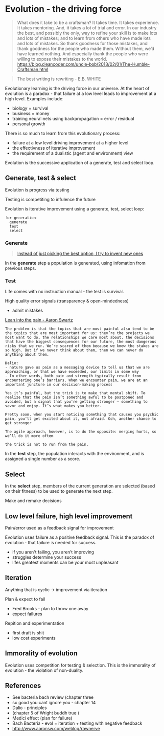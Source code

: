 # Evolution - the driving force

> What does it take to be a craftsman? It takes time. It takes experience. It takes mentoring. And, it takes a lot of trial and error. In our industry the best, and possibly the only, way to refine your skill is to make lots and lots of mistakes; and to learn from others who have made lots and lots of mistakes. So thank goodness for those mistakes, and thank goodness for the people who made them. Without them, we’d have learned nothing. And especially thank the people who were willing to expose their mistakes to the world.
https://blog.cleancoder.com/uncle-bob/2013/02/01/The-Humble-Craftsman.html

> The best writing is rewriting - E.B. WHITE

Evolutionary learning is the driving force in our universe.  At the heart of evolution is a paradox - that failure at a low level leads to improvement at a high level.  Examples include:
- biology = survival
- business = money
- training neural nets using backpropagation = error / residual
- personal growth

There is so much to learn from this evolutionary process:
- failure at a low level driving improvement at a higher level
- the effectivness of iterative improvement
- the requirement of a dualistic (agent and environment) view

Evolution is the successive application of a generate, test and select loop.

## Generate, test & select

Evolution is progress via testing

Testing is competiting to infulence the future

Evolution is iterative improvement using a generate, test, select loop:

```
for generation
  generate 
  test
  select
```

### Generate

> [Instead of just picking the best option, I try to invent new ones](http://www.aaronsw.com/weblog/stepback)

In the **generate** step a population is generated, using infomation from previous steps.

### Test

Life comes with no instruction manual - the test is survival.

High quality error signals (transparency & open-mindedness)
- admit mistakes

[Lean into the pain - Aaron Swartz](http://www.aaronsw.com/weblog/dalio)

```
The problem is that the topics that are most painful also tend to be the topics that are most important for us: they’re the projects we most want to do, the relationships we care most about, the decisions that have the biggest consequences for our future, the most dangerous risks that we run. We’re scared of them because we know the stakes are so high. But if we never think about them, then we can never do anything about them.

Dalio:
- nature gave us pain as a messaging device to tell us that we are approaching, or that we have exceeded, our limits in some way
- In other words, both pain and strength typically result from encountering one’s barriers. When we encounter pain, we are at an important juncture in our decision-making process

Yes it’s painful, but the trick is to make that mental shift. To realize that the pain isn’t something awful to be postponed and avoided, but a signal that you’re getting stronger — something to savor and enjoy. It’s what makes you better.

Pretty soon, when you start noticing something that causes you psychic pain, you’ll get excited about it, not afraid. Ooh, another chance to get stronger

The agile approach, however, is to do the opposite: merging hurts, so we’ll do it more often

the trick is not to run from the pain.
```

In the **test** step, the population interacts with the environment, and is assigned a single number as a score.  

## Select

In the **select** step, members of the current generation are selected (based on their fitness) to be used to generate the next step.

Make and remake decisions

## Low level failure, high level improvement
Pain/error used as a feedback signal for improvement

Evolution uses failure as a positive feedback signal.  This is the paradox of evolution - that failure is needed for success.

- if you aren't failing, you aren't improving
- struggles determine your success
- lifes greatest moments can be your most unpleasant

## Iteration

Anything that is cyclic -> improvement via iteration

Plan & expect to fail
- Fred Brooks - plan to throw one away
- expect failures

Repition and experimentation
- first draft is shit
- low cost experiments

## Immorality of evolution

Evolution uses competition for testing & selection.  This is the immorality of evolution - the violation of non-duality.

## References

- See bacteria bach review (chapter three
- so good you cant ignore you - chapter 14
- Dalio - principles
- (chapter 5 of Wright buddh true )
- Medici effect (plan for failure)
- Bach Bacteria - evol = iteration + testing with negative feedback
- http://www.aaronsw.com/weblog/rawnerve
